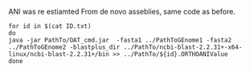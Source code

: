ANI was re estiamted From de novo asseblies, same code as before.
```
for id in $(cat ID.txt)
do
java -jar PathTo/OAT_cmd.jar  -fasta1 ../PathToGEnome1 -fasta2 ../PathToGEnome2 -blastplus_dir ../PathTo/ncbi-blast-2.2.31+-x64-linux/ncbi-blast-2.2.31+/bin >> ../PathTo/${id}.ORTHOANIValue
done
```
